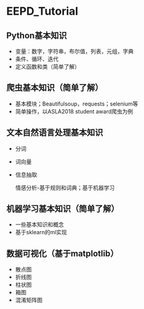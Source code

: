 # EEPD_Tutorial
## Python基本知识

* 变量：数字，字符串，布尔值，列表，元组，字典
* 条件、循环、迭代
* 定义函数和类（简单了解）

## 爬虫基本知识（简单了解）
* 基本模块；Beautifulsoup，requests；selenium等
* 简单操作，以ASLA2018 student award爬虫为例

## 文本自然语言处理基本知识
* 分词
* 词向量
* 信息抽取
	
	情感分析-基于规则和词典；基于机器学习

## 机器学习基本知识（简单了解）
* 一些基本知识和概念
* 基于sklearn的ml实现

## 数据可视化（基于matplotlib）
* 散点图
* 折线图
* 柱状图
* 箱图
* 混淆矩阵图
